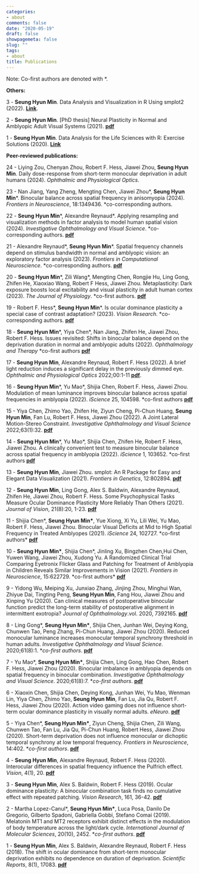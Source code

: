 ```yaml
---
categories:
- about
comments: false
date: "2020-05-19"
draft: false
showpagemeta: false
slug: ""
tags:
- about
title: Publications
---
```


Note: Co-first authors are denoted with *.

**Others:**

3 - **Seung Hyun Min**. Data Analysis and Visualization in R Using smplot2 (2022). [__Link__](https://smin95.com/dataviz/). 

2 - **Seung Hyun Min**. [PhD thesis] Neural Plasticity in Normal and Amblyopic Adult Visual Systems (2021). [**pdf**](pubs/thesis.pdf)

1 - **Seung Hyun Min**. Data Analysis for the Life Sciences with R: Exercise Solutions (2020). [__Link__](https://smin95.github.io/da4ls_exercise_solution/)

**Peer-reviewed publications:**

24 - Liying Zou, Chenyan Zhou, Robert F. Hess, Jiawei Zhou, **Seung Hyun Min**. Daily dose-response from short-term monocular deprivation in adult humans (2024). *Ophthalmic and Physiological Optics*.

23 - Nan Jiang, Yang Zheng, Mengting Chen,  Jiawei Zhou\*, **Seung Hyun Min**\*. Binocular balance across spatial frequency in anisomyopia (2024). *Frontiers in Neuroscience*, 18:1349436.  \*co-corresponding authors.

22 - **Seung Hyun Min**\*, Alexandre Reynaud\*. Applying resampling and visualization methods in factor analysis to model human spatial vision (2024). *Investigative Ophthalmology and Visual Science*. \*co-corresponding authors. [**pdf**](pubs/min2024.pdf)

21 - Alexandre Reynaud\*, **Seung Hyun Min**\*. Spatial frequency channels depend on stimulus bandwidth in normal and amblyopic vision: an exploratory factor analysis (2023). *Frontiers in Computational Neuroscience*. \*co-corresponding authors. [**pdf**](pubs/reynaud2023.pdf)

20 - **Seung Hyun Min**\*, Zili Wang\*, Mengting Chen, Rongjie Hu, Ling Gong, Zhifen He, Xiaoxiao Wang, Robert F Hess, Jiawei Zhou. Metaplasticity: Dark exposure boosts local excitability and visual plasticity in adult human cortex (2023). *The Journal of Physiology*. \*co-first authors. [**pdf**](pubs/min2023.pdf)

19 - Robert F. Hess\*, **Seung Hyun Min**\*. Is ocular dominance plasticity a special case of contrast adaptation? (2023). *Vision Research*. \*co-corresponding authors. [**pdf**](pubs/hess2023.pdf)

18 - **Seung Hyun Min**\*, Yiya Chen\*, Nan Jiang, Zhifen He, Jiawei Zhou, Robert F. Hess. Issues revisited: Shifts in binocular balance depend on the deprivation duration in normal and amblyopic adults (2022). *Ophthalmology and Therapy* \*co-first authors [**pdf**](pubs/min2022d.pdf)

17 - **Seung Hyun Min**, Alexandre Reynaud, Robert F. Hess (2022). A brief light reduction induces a significant delay in the previously dimmed eye. *Ophthalmic and Physiological Optics* 2022;00:1-11 [**pdf**](pubs/min2022c.pdf).

16 - **Seung Hyun Min**\*, Yu Mao\*, Shijia Chen, Robert F. Hess, Jiawei Zhou. Modulation of mean luminance improves binocular balance across spatial frequencies in amblyopia (2022). *iScience*  25, 104598. \*co-first authors [**pdf**](pubs/min2022b.pdf)

15 - Yiya Chen, Zhimo Yao, Zhifen He, Ziyun Cheng, Pi-Chun Huang, **Seung Hyun Min**, Fan Lu, Robert F. Hess, Jiawei Zhou (2022). A Joint Lateral Motion-Stereo Constraint. *Investigative Ophthalmology and Visual Science* 2022;63(1):32. [**pdf**](pubs/chen2022.pdf)

14 - **Seung Hyun Min**\*, Yu Mao\*, Shijia Chen, Zhifen He, Robert F. Hess, Jiawei Zhou. A clinically convenient
test to measure binocular balance across spatial frequency in amblyopia (2022). *iScience*  1, 103652. \*co-first authors [**pdf**](pubs/min2022.pdf)

13 - **Seung Hyun Min**, Jiawei Zhou. smplot: An R Package for Easy and Elegant Data Visualization (2021). *Frontiers in Genetics*, 12:802894. [**pdf**](pubs/smplot2021.pdf)

12 - **Seung Hyun Min**, Ling Gong, Alex S. Baldwin, Alexandre Reynaud, Zhifen He, Jiawei Zhou, Robert F. Hess. Some Psychophysical Tasks Measure Ocular Dominance Plasticity More Reliably Than Others (2021). *Journal of Vision*, 21(8):20, 1-23. [**pdf**](pubs/min2021.pdf)

11 - Shijia Chen\*, **Seung Hyun Min\***, Yue Xiong, Xi Yu, Lili Wei, Yu Mao, Robert F. Hess, Jiawei Zhou. Binocular Visual Deficits at Mid to High Spatial Frequency in Treated Amblyopes (2021). *iScience* 24, 102727. \*co-first authors* [**pdf**](pubs/chen2021.pdf)

10 - **Seung Hyun Min\***, Shijia Chen\*, Jinling Xu, Bingzhen Chen,Hui Chen, Yuwen Wang, Jiawei Zhou, Xudong Yu. A Randomized Clinical Trial Comparing Eyetronix Flicker Glass and Patching for Treatment of Amblyopia in Children Reveals Similar Improvements in Vision (2021). *Frontiers in Neuroscience*,  15:622729. \*co-first authors* [**pdf**](pubs/flicker2021.pdf)

9 - Yidong Wu, Meiping Xu, Junxiao Zhang, Jinjing Zhou, Minghui Wan, Zhiyue Dai, Tingting Peng, **Seung Hyun Min**, Fang Hou, Jiawei Zhou and Xinping Yu (2020). Can clinical measures of postoperative binocular function predict the long-term stability of postoperative alignment in intermittent exotropia? *Journal of Ophthalmology*.vol. 2020, 7392165. [**pdf**](pubs/wu2020.pdf)

8 - Ling Gong\*, **Seung Hyun Min\***, Shijia Chen, Junhan Wei, Deying Kong, Chunwen Tao, Peng Zhang, Pi-Chun Huang, Jiawei Zhou (2020). Reduced monocular luminance increases monocular temporal synchrony threshold in human adults. *Investigative Ophthalmology and Visual Science*. 2020;61(8):1. \**co-first authors*. [**pdf**](pubs/gong2020.pdf)

7 - Yu Mao\*, **Seung Hyun Min\***, Shijia Chen, Ling Gong, Hao Chen, Robert F. Hess, Jiawei Zhou (2020). Binocular imbalance in amblyopia depends on spatial frequency in binocular combination. *Investigative Ophthalmology and Visual Science*. 2020;61(8):7. \**co-first authors*. [**pdf**](pubs/mao2020.pdf)

6 - Xiaoxin Chen, Shijia Chen, Deying Kong, Junhan Wei, Yu Mao, Wenman Lin, Yiya Chen, Zhimo Yao, **Seung Hyun Min**, Fan Lu, Jia Qu, Robert F. Hess, Jiawei Zhou (2020). Action video gaming does not influence short-term ocular dominance plasticity in visually normal adults. *eNeuro*. [**pdf**](pubs/xchen2020.pdf)

5 - Yiya Chen\*, **Seung Hyun Min\***, Ziyun Cheng, Shijia Chen, Zili Wang, Chunwen Tao, Fan Lu, Jia Qu, Pi-Chun Huang, Robert Hess, Jiawei Zhou (2020). Short-term deprivation does not influence monocular or dichoptic temporal synchrony at low temporal frequency. *Frontiers in Neuroscience*, 14:402.  \**co-first authors*. [**pdf**](pubs/ychen2020.pdf)

4 - **Seung Hyun Min**, Alexandre Reynaud, Robert F. Hess (2020). Interocular differences in spatial frequency influence the Pulfrich effect. *Vision*, 4(1), 20. [**pdf**](pubs/min2020.pdf) 

3 - **Seung Hyun Min**, Alex S. Baldwin, Robert F. Hess (2019). Ocular dominance plasticity: A binocular combination task finds no cumulative effect with repeated patching. *Vision Research*, 161, 36-42. [**pdf**](pubs/min2019.pdf)

2 -  Martha Lopez-Canul\*, **Seung Hyun Min\***, Luca Posa, Danilo De Gregorio, Gilberto Spadoni, Gabriella Gobbi, Stefano Comai (2019). Melatonin MT1 and MT2 receptors exhibit distinct effects in the modulation of body temperature across the light/dark cycle. *International Journal of Molecular Sciences*, 20(10), 2452.  \**co-first authors*. [**pdf**](pubs/martha2019.pdf)

1 - **Seung Hyun Min**, Alex S. Baldwin, Alexandre Reynaud, Robert F. Hess (2018). The shift in ocular dominance from short-term monocular deprivation exhibits no dependence on duration of deprivation. *Scientific Reports*, 8(1), 17083. [**pdf**](pubs/min2018.pdf)

